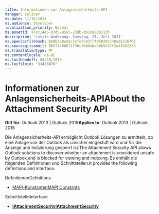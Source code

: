 ```yaml
---
title: Informationen zur Anlagensicherheits-API
manager: soliver
ms.date: 11/16/2014
ms.audience: Developer
localization_priority: Normal
ms.assetid: a70c1445-03d5-9585-2bdb-d03c608b313b
description: 'Letzte Änderung: Samstag, 23. Juli 2011'
ms.openlocfilehash: 6b8b3e8a41c52fef5b3ff4050292740a01216761
ms.sourcegitcommit: 8657170d071f9bcf680aba50b9c07f2a4fb82283
ms.translationtype: MT
ms.contentlocale: de-DE
ms.lasthandoff: 04/28/2019
ms.locfileid: "33438876"
---
```

# <a name="about-the-attachment-security-api"></a><span data-ttu-id="7036f-103">Informationen zur Anlagensicherheits-API</span><span class="sxs-lookup"><span data-stu-id="7036f-103">About the Attachment Security API</span></span>

  
  
<span data-ttu-id="7036f-104">**Gilt für**: Outlook 2013 | Outlook 2016</span><span class="sxs-lookup"><span data-stu-id="7036f-104">**Applies to**: Outlook 2013 | Outlook 2016</span></span> 
  
<span data-ttu-id="7036f-105">Die Anlagensicherheits-API ermöglicht Outlook Lösungen zu ermitteln, ob eine Anlage von der Outlook als unsicher eingestuft wird und für die Anzeige und Indizierung gesperrt ist.</span><span class="sxs-lookup"><span data-stu-id="7036f-105">The Attachment Security API allows Outlook solutions to discover whether an attachment is considered unsafe by Outlook and is blocked for viewing and indexing.</span></span> <span data-ttu-id="7036f-106">Es enthält die folgenden Definitionen und Schnittstellen.</span><span class="sxs-lookup"><span data-stu-id="7036f-106">It provides the following definitions and interface.</span></span>
  
<span data-ttu-id="7036f-107">Definitionen</span><span class="sxs-lookup"><span data-stu-id="7036f-107">Definitions</span></span>
  
- [<span data-ttu-id="7036f-108">MAPI-Konstanten</span><span class="sxs-lookup"><span data-stu-id="7036f-108">MAPI Constants</span></span>](mapi-constants.md)
    
<span data-ttu-id="7036f-109">Schnittstelle</span><span class="sxs-lookup"><span data-stu-id="7036f-109">Interface</span></span>
  
- <span data-ttu-id="7036f-110">**[IAttachmentSecurity](iattachmentsecurityiunknown.md)**</span><span class="sxs-lookup"><span data-stu-id="7036f-110">**[IAttachmentSecurity](iattachmentsecurityiunknown.md)**</span></span>
    

